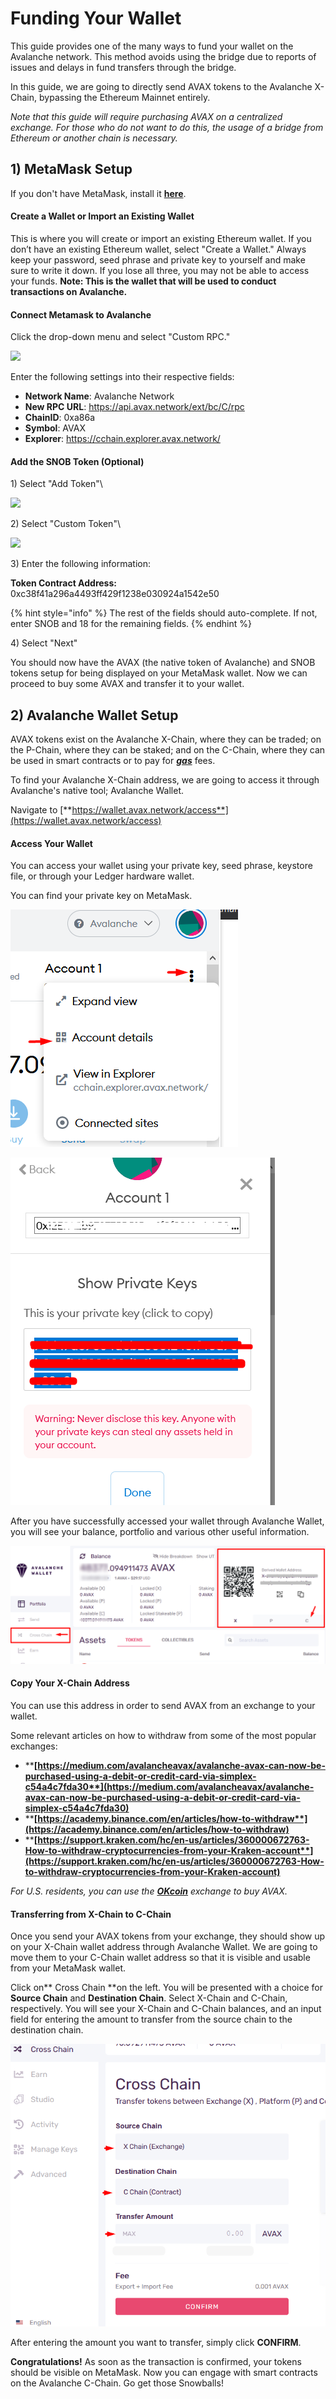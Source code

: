 # Funding Your Wallet

This guide provides one of the many ways to fund your wallet on the Avalanche network. This method avoids using the bridge due to reports of issues and delays in fund transfers through the bridge.

In this guide, we are going to directly send AVAX tokens to the Avalanche X-Chain, bypassing the Ethereum Mainnet entirely. 

_Note that this guide will require purchasing AVAX on a centralized exchange. For those who do not want to do this, the usage of a bridge from Ethereum or another chain is necessary._

## 1) MetaMask Setup 

If you don't have MetaMask, install it [**here**](https://metamask.io/download).

#### **Create a Wallet or Import an Existing Wallet**

This is where you will create or import an existing Ethereum wallet. If you don’t have an existing Ethereum wallet, select "Create a Wallet." Always keep your password, seed phrase and private key to yourself and make sure to write it down. If you lose all three, you may not be able to access your funds. **Note: This is the wallet that will be used to conduct transactions on Avalanche.**

#### **Connect Metamask to Avalanche**

Click the drop-down menu and select "Custom RPC." 

![](https://pangolin.exchange/tutorials/getting-started/001.png)

Enter the following settings into their respective fields:

* **Network Name**: Avalanche Network
* **New RPC URL**: https://api.avax.network/ext/bc/C/rpc
* **ChainID**: 0xa86a
* **Symbol**: AVAX
* **Explorer**: https://cchain.explorer.avax.network/

#### **Add the SNOB  Token (Optional)**

1\)  Select "Add Token"\
 

![](https://pangolin.exchange/tutorials/getting-started/002.png)

2\)  Select "Custom Token"\
 

![](https://pangolin.exchange/tutorials/getting-started/003.png)

3\)  Enter the following information:

**Token Contract Address:** 0xc38f41a296a4493ff429f1238e030924a1542e50

{% hint style="info" %}
The rest of the fields should auto-complete. If not, enter SNOB and 18 for the remaining fields.
{% endhint %}

4\)  Select "Next"

You should now have the AVAX (the native token of Avalanche) and SNOB tokens setup for being displayed on your MetaMask wallet. Now we can proceed to buy some AVAX and transfer it to your wallet.

## 2) Avalanche Wallet Setup

AVAX tokens exist on the Avalanche X-Chain, where they can be traded; on the P-Chain, where they can be staked; and on the C-Chain, where they can be used in smart contracts or to pay for [_**gas**_](https://snowballs.gitbook.io/snowball-docs/resources/defi-glossary#gas) fees.

To find your Avalanche X-Chain address, we are going to access it through Avalanche's native tool; Avalanche Wallet.

Navigate to [**https://wallet.avax.network/access**](https://wallet.avax.network/access)

#### Access Your Wallet

You can access your wallet using your private key, seed phrase, keystore file, or through your Ledger hardware wallet.

You can find your private key on MetaMask.

![Menu > Account Details > Export Private Key](../../.gitbook/assets/image.png)

![Copy Your Private Key](<../../.gitbook/assets/image (1).png>)

After you have successfully accessed your wallet through Avalanche Wallet, you will see your balance, portfolio and various other useful information.

![](<../../.gitbook/assets/image (2).png>)

#### **Copy Your X-Chain Address**

You can use this address in order to send AVAX from an exchange to your wallet.

Some relevant articles on how to withdraw from some of the most popular exchanges:

* ****[**https://medium.com/avalancheavax/avalanche-avax-can-now-be-purchased-using-a-debit-or-credit-card-via-simplex-c54a4c7fda30**](https://medium.com/avalancheavax/avalanche-avax-can-now-be-purchased-using-a-debit-or-credit-card-via-simplex-c54a4c7fda30)****
* ****[**https://academy.binance.com/en/articles/how-to-withdraw**](https://academy.binance.com/en/articles/how-to-withdraw)****
* ****[**https://support.kraken.com/hc/en-us/articles/360000672763-How-to-withdraw-cryptocurrencies-from-your-Kraken-account**](https://support.kraken.com/hc/en-us/articles/360000672763-How-to-withdraw-cryptocurrencies-from-your-Kraken-account)****

_For U.S. residents, you can use the _[_**OKcoin**_](https://www.okcoin.com)_ exchange to buy AVAX._

#### Transferring from X-Chain to C-Chain

Once you send your AVAX tokens from your exchange, they should show up on your X-Chain wallet address through Avalanche Wallet. We are going to move them to your C-Chain wallet address so that it is visible and usable from your MetaMask wallet.

Click on** Cross Chain **on the left. You will be presented with a choice for **Source Chain** and **Destination Chain**. Select X-Chain and C-Chain, respectively. You will see your X-Chain and C-Chain balances, and an input field for entering the amount to transfer from the source chain to the destination chain.

![](<../../.gitbook/assets/image (3).png>)

After entering the amount you want to transfer, simply click **CONFIRM**.

**Congratulations!** As soon as the transaction is confirmed, your tokens should be visible on MetaMask. Now you can engage with smart contracts on the Avalanche C-Chain. Go get those Snowballs!
